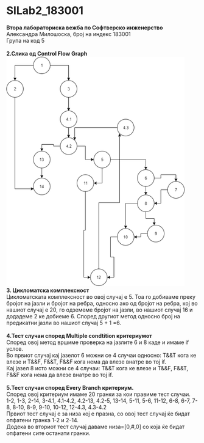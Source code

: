 # SILab2_183001

<b>  Втора лабораториска вежба по Софтверско инженерство </b> <br>
Александра Милошоска, број на индекс 183001 <br>
Група на код 5 <br><br>
<b>2.Слика од Control Flow Graph</b> <br>
<img height="600" src="Untitled Diagram.png"/> <br>
<b>3. Цикломатска комплексност </b> <br>
Цикломатската комплексност во овој случај е 5. Тоа го добиваме преку бројот на јазли и бројот на ребра, односно ако од бројот на ребра, кој во нашиот случај е 20, го одземеме бројот на јазли, во нашиот случај 16 и додадеме 2 ке добиеме 6. Според другиот метод односно број на предикатни јазли во нашиот случај 5 + 1 =6. <br> <br>
<b> 4.Тест случаи според Мultiple condtition критериумот </b> <br>
Според овој метод вршиме проверка на јазлите 6 и 8 каде и имаме if услов. <br>
Во првиот случај кај јазелот 6 можни се 4 случаи односно: T&&T кога ке влезе и T&&F, F&&T, F&&F кога нема да влезе внатре во тој if. <br>
Кај јазел 8 исто можни се 4 случаи: T&&T кога ке влезе и T&&F, F&&T, F&&F кога нема да влезе внатре во тој if. <br> <br>
 <b> 5.Тест случаи според Every Branch критериум. </b> <br>
Според овој критериум имаме 20 гранки за кои правиме тест случаи.  <br>
1-2, 1-3, 2-14, 3-4.1, 4.1-4.2, 4.2-13, 4.2-5, 13-14, 5-11, 5-6, 11-12, 6-8, 6-7, 7-8, 8-10, 8-9, 9-10, 10-12, 12-4.3, 4.3-4.2 <br>
Првиот тест случај е за низа кој е празна, со овој тест случај ќе бидат опфатени гранка 1-2 и 2-14. <br>
Додека во вториот тест случај даваме низа=[0,#,0] со која ќе бидат опфатени сите останати гранки. <br>
